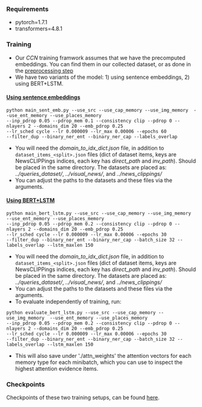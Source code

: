 ### Requirements
- pytorch=1.7.1
- transformers=4.8.1

### Training

- Our *CCN* training framwork assumes that we have the precomputed embeddings. You can find them in our collected dataset, or as done in the [preprocessing step](https://github.com/S-Abdelnabi/OoC-multi-modal-fc/tree/main/data_preprocessing)
- We have two variants of the model: 1) using sentence embeddings, 2) using BERT+LSTM.


#### [Using sentence embeddings](https://github.com/S-Abdelnabi/OoC-multi-modal-fc/tree/main/training/sent_emb)
```
python main_sent_emb.py --use_src --use_cap_memory --use_img_memory  --use_ent_memory --use_places_memory 
--inp_pdrop 0.05 --pdrop_mem 0.1 --consistency clip --pdrop 0 --nlayers 2 --domains_dim 20 --emb_pdrop 0.25 
--lr_sched cycle --lr 0.000009 --lr_max 0.00006 --epochs 60 
--filter_dup --binary_ner_ent --binary_ner_cap --labels_overlap
```
- You will need the *domain_to_idx_dict.json* file, in addition to ```dataset_items_<split>.json``` files (dict of dataset items, keys are NewsCLIPPings indices, each key has *direct_path* and *inv_path*). Should be placed in the same directory. The datasets are placed as: *../queries_dataset/*, *../visual_news/*, and *../news_clippings/*
- You can adjust the paths to the datasets and these files via the arguments.

#### [Using BERT+LSTM](https://github.com/S-Abdelnabi/OoC-multi-modal-fc/tree/main/training/bert_lstm)
```
python main_bert_lstm.py --use_src --use_cap_memory --use_img_memory  --use_ent_memory --use_places_memory 
--inp_pdrop 0.05 --pdrop_mem 0.2 --consistency clip --pdrop 0 --nlayers 2 --domains_dim 20 --emb_pdrop 0.25 
--lr_sched cycle --lr 0.000009 --lr_max 0.00006 --epochs 30 
--filter_dup --binary_ner_ent --binary_ner_cap --batch_size 32 --labels_overlap --lstm_maxlen 150
```
- You will need the *domain_to_idx_dict.json* file, in addition to ```dataset_items_<split>.json``` files (dict of dataset items, keys are NewsCLIPPings indices, each key has *direct_path* and *inv_path*). Should be placed in the same directory. The datasets are placed as: *../queries_dataset/*, *../visual_news/*, and *../news_clippings/*
- You can adjust the paths to the datasets and these files via the arguments.
- To evaluate independently of training, run:

```
python evaluate_bert_lstm.py --use_src --use_cap_memory --use_img_memory  --use_ent_memory --use_places_memory 
--inp_pdrop 0.05 --pdrop_mem 0.2 --consistency clip --pdrop 0 --nlayers 2 --domains_dim 20 --emb_pdrop 0.25 
--lr_sched cycle --lr 0.000009 --lr_max 0.00006 --epochs 30 
--filter_dup --binary_ner_ent --binary_ner_cap --batch_size 32 --labels_overlap --lstm_maxlen 150
```
  - This will also save under './attn_weights' the attention vectors for each memory type for each minibatch, which you can use to inspect the highest attention evidence items.

### Checkpoints
Checkpoints of these two training setups, can be found [here](https://drive.google.com/drive/folders/1x266t1uHutc5iZIE02hOCrVefwqZ2qfm?usp=sharing). 
